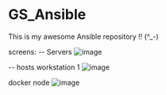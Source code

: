 # GS_Ansible

This is my awesome Ansible repository !! (^_-) 

screens:
 -- Servers 
![image](https://github.com/user-attachments/assets/13977083-88e5-4fdd-93f6-211003694b55)

 -- hosts 
workstation 1
![image](https://github.com/user-attachments/assets/914c9a89-7f4a-44d0-ab1d-5f4754dc7ae5)

docker node
![image](https://github.com/user-attachments/assets/3cf73902-2502-4ba2-b74f-f44f08541ad7)
